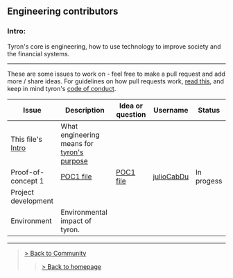 ## Engineering contributors
### Intro:
Tyron's core is engineering, how to use technology to improve society and the financial systems.

---

These are some issues to work on - feel free to make a pull request and add more / share ideas. For guidelines on how pull requests work, [read this](https://github.com/tyronNetwork/tyron/blob/master/CONTRIBUTING.md), and keep in mind tyron's [code of conduct](./CODE_OF_CONDUCT.md).

| Issue | Description | Idea or question | Username | Status |
|---|---|---|---|---|
| This file's [Intro](#intro) | What engineering means for [tyron's purpose](https://www.tyron.network/#the-purpose-of-tyron)|
|Proof-of-concept 1 | [POC1 file](https://github.com/julioCabDu/tyron/blob/master/engineering/POCs/POC1.md)| [POC1 file](https://github.com/julioCabDu/tyron/blob/master/engineering/POCs/POC1.md) | [julioCabDu](https://github.com/julioCabDu/) |In progess|
|Project development |
|Environment |Environmental impact of tyron.|

---

> <a href="/community"> > Back to Community </a>
>> <a href="/"> > Back to homepage </a>
